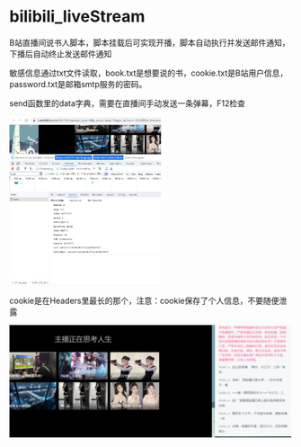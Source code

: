 # bilibili_liveStream
B站直播间说书人脚本，脚本挂载后可实现开播，脚本自动执行并发送邮件通知，下播后自动终止发送邮件通知

敏感信息通过txt文件读取，book.txt是想要说的书，cookie.txt是B站用户信息，password.txt是邮箱smtp服务的密码。

send函数里的data字典，需要在直播间手动发送一条弹幕，F12检查

<img alt="img.png" height="300" src="img/img.png" />

cookie是在Headers里最长的那个，注意：cookie保存了个人信息，不要随便泄露

<img alt="img_1.png" height="200" src="img/img_1.png" />